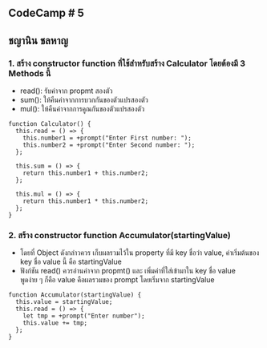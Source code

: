 ## CodeCamp # 5

## ชญานิน ชลหาญ

### 1. สร้าง constructor function ที่ใช้สำหรับสร้าง Calculator โดยต้องมี 3 Methods นี้

- read(): รับค่าจาก propmt สองตัว
- sum(): ให้คืนค่าจากการบวกกันของตัวแปรสองตัว
- mul(): ให้คืนค่าจากการคูณกันของตัวแปรสองตัว

```
function Calculator() {
  this.read = () => {
    this.number1 = +prompt("Enter First number: ");
    this.number2 = +prompt("Enter Second number: ");
  };

  this.sum = () => {
    return this.number1 + this.number2;
  };

  this.mul = () => {
    return this.number1 * this.number2;
  };
}
```

### 2. สร้าง constructor function Accumulator(startingValue)

- โดยที่ Object ดังกล่าวควร เก็บผลรวมไว้ใน property ที่มี key ชื่อว่า value, ค่าเริ่มต้นของ key ชื่อ value นี้ คือ startingValue
- ฟังก์ชัน read() ควรอ่านค่าจาก propmt() และ เพิ่มค่าที่ใส่เข้ามาใน key ชื่อ value  
  พูดง่าย ๆ ก็คือ value คือผลรวมของ prompt โดยเริ่มจาก startingValue

```
function Accumulator(startingValue) {
  this.value = startingValue;
  this.read = () => {
    let tmp = +prompt("Enter number");
    this.value += tmp;
  };
}
```
